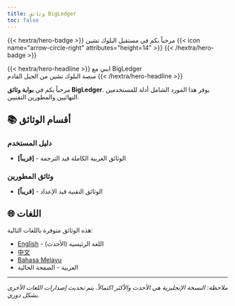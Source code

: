 ```yaml
---
title: وثائق BigLedger
toc: false
---
```


{{< hextra/hero-badge >}}
  <span>مرحباً بكم في مستقبل البلوك تشين</span>
  {{< icon name="arrow-circle-right" attributes="height=14" >}}
{{< /hextra/hero-badge >}}

<div class="mt-6 mb-6">
{{< hextra/hero-headline >}}
  ابني مع BigLedger&nbsp;<br class="sm:block hidden" />
  منصة البلوك تشين من الجيل القادم
{{< /hextra/hero-headline >}}
</div>

مرحباً بكم في **بوابة وثائق BigLedger**. يوفر هذا المورد الشامل أدلة للمستخدمين النهائيين والمطورين التقنيين.

## 📚 أقسام الوثائق

### دليل المستخدم
- **[قريباً]** - الوثائق العربية الكاملة قيد الترجمة

### وثائق المطورين
- **[قريباً]** - الوثائق التقنية قيد الإعداد

## 🌐 اللغات

هذه الوثائق متوفرة باللغات التالية:
- [English](/) - اللغة الرئيسية (الأحدث)
- [中文](/zh/)
- [Bahasa Melayu](/ms/)
- العربية - الصفحة الحالية

---
*ملاحظة: النسخة الإنجليزية هي الأحدث والأكثر اكتمالاً. يتم تحديث إصدارات اللغات الأخرى بشكل دوري.*